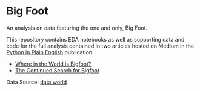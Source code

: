 # Big Foot


An analysis on data featuring the one and only, Big Foot.  

This repository contains EDA notebooks as well as supporting data and code for the full analysis contained in two articles hosted on Medium in the [Python in Plain English](https://python.plainenglish.io/) publication.

- [Where in the World is Bigfoot?](https://python.plainenglish.io/where-in-the-world-is-bigfoot-7fa73d55976c)
- [The Continued Search for Bigfoot](https://python.plainenglish.io/the-continued-search-for-bigfoot-d52255db0923)

Data Source: [data.world](https://data.world/timothyrenner/bfro-sightings-data)
